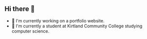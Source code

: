 ## Hi there 👋
- 🔭 I'm currently working on a portfolio website. 
- 🌱 I'm currently a student at Kirtland Community College studying computer science.
